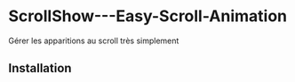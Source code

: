 # ScrollShow---Easy-Scroll-Animation
Gérer les apparitions au scroll très simplement

<h2> Installation </h2>

<script src="https://code.jquery.com/jquery-3.1.1.min.js"></script> <!-- Librairie Jquery necessaire -->
<script src="js/showScroll.js"></script> <!-- Fichier necessaire aux animations -->
